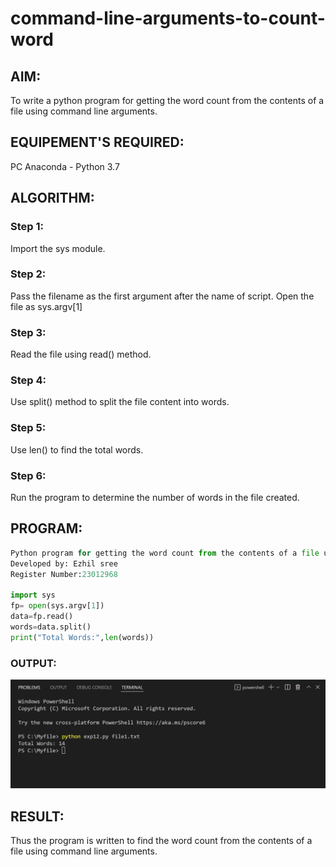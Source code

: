 # command-line-arguments-to-count-word
## AIM:
To write a python program for getting the word count from the contents of a file using command line arguments.
## EQUIPEMENT'S REQUIRED: 
PC
Anaconda - Python 3.7
## ALGORITHM: 
### Step 1:
Import the sys module.

### Step 2: 
 Pass the filename as the first argument after the name of script. Open the file as sys.argv[1]
### Step 3: 
Read the file using read() method.
### Step 4:  
Use split() method to split the file content into words.

### Step 5: 
Use len() to find the total words.
### Step 6: 
Run the program to determine the number of words in the file created.
## PROGRAM:
```python
Python program for getting the word count from the contents of a file using command line arguments.
Developed by: Ezhil sree
Register Number:23012968

import sys
fp= open(sys.argv[1])
data=fp.read()
words=data.split()
print("Total Words:",len(words))
```
### OUTPUT:
![output](/output.png)

## RESULT:
Thus the program is written to find the word count from the contents of a file using command line arguments.

